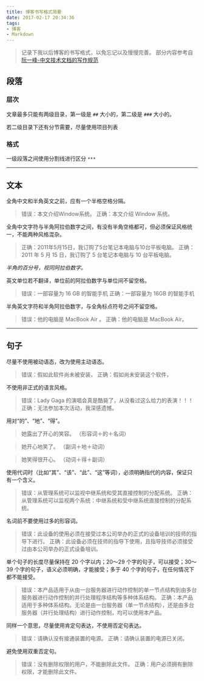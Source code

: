 ```yaml
---
title: 博客书写格式简要
date: 2017-02-17 20:34:36
tags:
- 博客
- Markdown
---
```


> 记录下我以后博客的书写格式，以免忘记以及慢慢完善。
> 部分内容参考自[阮一峰-中文技术文档的写作规范](https://github.com/ruanyf/document-style-guide)

<!-- more -->

## 段落

### 层次

文章最多只能有两级目录，第一级是 `##` 大小的，第二级是 `###` 大小的。

若二级目录下还有分节需要，尽量使用项目列表

### 格式

一级段落之间使用分割线进行区分 `***`

---

## 文本

全角中文和半角英文之前，应有一个半格空格分隔。

> 错误：本文介绍Window系统。
> 正确：本文介绍 Window 系统。

全角中文字符与半角阿拉伯数字之间，有没有半角空格都可，但必须保证风格统一，不能两种风格混杂。

> 正确：2011年5月15日，我订购了5台笔记本电脑与10台平板电脑。
> 正确：2011 年 5 月 15 日，我订购了 5 台笔记本电脑与 10 台平板电脑。

*半角的百分号，视同阿拉伯数字。*

英文单位若不翻译，单位前的阿拉伯数字与单位间不留空格。

> 错误：一部容量为 16 GB 的智能手机
> 正确：一部容量为 16GB 的智能手机

半角英文字符和半角阿拉伯数字，与全角标点符号之间不留空格。

> 错误：他的电脑是 MacBook Air 。
> 正确：他的电脑是 MacBook Air。

---

## 句子

尽量不使用被动语态，改为使用主动语态。

> 错误：假如此软件尚未被安装，
> 正确：假如尚未安装这个软件，

不使用非正式的语言风格。

> 错误：Lady Gaga 的演唱会真是酷毙了，从没看过这么给力的表演！！！
> 正确：无法参加本次活动，我深感遗憾。

用对“的”、“地”、“得”。

> 她露出了开心的笑容。
> （形容词＋的＋名词）

> 她开心地笑了。
> （副词＋地＋动词）

> 她笑得很开心。
> （动词＋得＋副词）

使用代词时（比如“其”、“该”、“此”、“这”等词），必须明确指代的内容，保证只有一个含义。

> 错误：从管理系统可以监视中继系统和受其直接控制的分配系统。
> 正确：从管理系统可以监视两个系统：中继系统和受中继系统直接控制的分配系统。

名词前不要使用过多的形容词。

> 错误：此设备的使用必须在接受过本公司举办的正式的设备培训的技师的指导下进行。
> 正确：此设备必须在技师的指导下使用，且指导技师必须接受过由本公司举办的正式设备培训。

单个句子的长度尽量保持在 20 个字以内；20～29 个字的句子，可以接受；30～39 个字的句子，语义必须明确，才能接受；多于 40 个字的句子，在任何情况下都不能接受。

> 错误：本产品适用于从由一台服务器进行动作控制的单一节点结构到由多台服务器进行动作控制的并行处理程序结构等多种体系结构。
> 正确：本产品适用于多种体系结构。无论是由一台服务器（单一节点结构），还是由多台服务器（并行处理结构）进行动作控制，均可以使用本产品。

同样一个意思，尽量使用肯定句表达，不使用否定句表达。

> 错误：请确认没有接通装置的电源。
> 正确：请确认装置的电源已关闭。

避免使用双重否定句。

> 错误：没有删除权限的用户，不能删除此文件。
> 正确：用户必须拥有删除权限，才能删除此文件。
